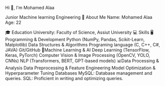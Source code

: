 Hi 👋, I'm Mohamed Alaa

Junior Machine learning Engineering 
👋 About Me
Name: Mohamed Alaa
Age: 22

🎓 Education
University: Faculty of Science, Assiut University
💻 Skills
🖥️Programming & Development
Python (NumPy, Pandas, Scikit-Learn, Matplotlib)
Data Structures & Algorithms
Programing language (C, C++, C#, JAVA)
Git/GitHub
🤖Machine Learning & AI
Deep Learning (TensorFlow, Keras, PyTorch)
Computer Vision & Image Processing (OpenCV, YOLO, CNNs)
NLP (Transformers, BERT, GPT-based models)
📊Data Processing & Analysis
Data Preprocessing & Feature Engineering
Model Optimization & Hyperparameter Tuning
Databases
MySQL: Database management and queries.
SQL: Proficient in writing and optimizing queries.

<!---
MohamedAlaa-9/MohamedAlaa-9 is a ✨ special ✨ repository because its `README.md` (this file) appears on your GitHub profile.
You can click the Preview link to take a look at your changes.
--->
